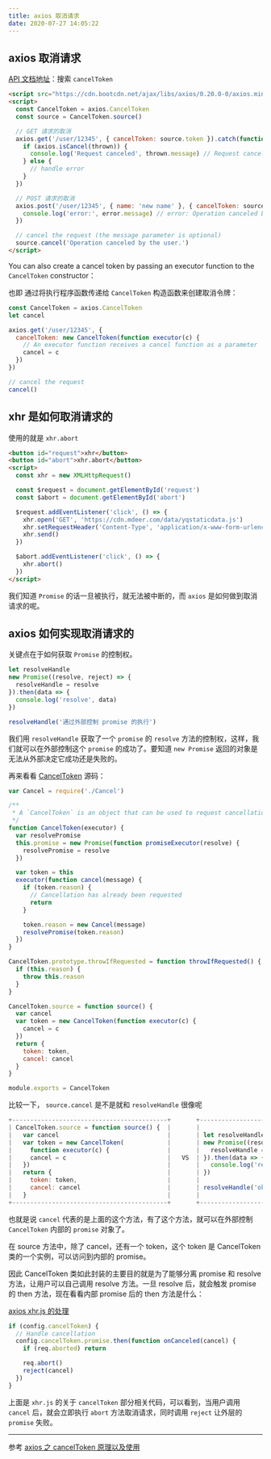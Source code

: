 ```yaml
---
title: axios 取消请求
date: 2020-07-27 14:05:22
---
```


## axios 取消请求

[API 文档地址](https://github.com/axios/axios)：搜索 `cancelToken`

```html
<script src="https://cdn.bootcdn.net/ajax/libs/axios/0.20.0-0/axios.min.js"></script>
<script>
  const CancelToken = axios.CancelToken
  const source = CancelToken.source()

  // GET 请求的取消
  axios.get('/user/12345', { cancelToken: source.token }).catch(function(thrown) {
    if (axios.isCancel(thrown)) {
      console.log('Request canceled', thrown.message) // Request canceled Operation canceled by the user.
    } else {
      // handle error
    }
  })

  // POST 请求的取消
  axios.post('/user/12345', { name: 'new name' }, { cancelToken: source.token }).catch(error => {
    console.log('error:', error.message) // error: Operation canceled by the user.
  })

  // cancel the request (the message parameter is optional)
  source.cancel('Operation canceled by the user.')
</script>
```

You can also create a cancel token by passing an executor function to the `CancelToken` constructor：

也即 通过将执行程序函数传递给 `CancelToken` 构造函数来创建取消令牌：

```js
const CancelToken = axios.CancelToken
let cancel

axios.get('/user/12345', {
  cancelToken: new CancelToken(function executor(c) {
    // An executor function receives a cancel function as a parameter
    cancel = c
  })
})

// cancel the request
cancel()
```

## xhr 是如何取消请求的

使用的就是 `xhr.abort`

```html {16}
<button id="request">xhr</button>
<button id="abort">xhr.abort</button>
<script>
  const xhr = new XMLHttpRequest()

  const $request = document.getElementById('request')
  const $abort = document.getElementById('abort')

  $request.addEventListener('click', () => {
    xhr.open('GET', 'https://cdn.mdeer.com/data/yqstaticdata.js')
    xhr.setRequestHeader('Content-Type', 'application/x-www-form-urlencoded')
    xhr.send()
  })

  $abort.addEventListener('click', () => {
    xhr.abort()
  })
</script>
```

我们知道 `Promise` 的话一旦被执行，就无法被中断的，而 `axios` 是如何做到取消请求的呢。

## axios 如何实现取消请求的

关键点在于如何获取 `Promise` 的控制权。

```js
let resolveHandle
new Promise((resolve, reject) => {
  resolveHandle = resolve
}).then(data => {
  console.log('resolve', data)
})

resolveHandle('通过外部控制 promise 的执行')
```

我们用 `resolveHandle` 获取了一个 `promise` 的 `resolve` 方法的控制权，这样，我们就可以在外部控制这个 `promise` 的成功了。要知道 `new Promise` 返回的对象是无法从外部决定它成功还是失败的。

再来看看 [CancelToken](https://github.com/axios/axios/blob/master/lib/cancel/CancelToken.js) 源码：

```js
var Cancel = require('./Cancel')

/**
 * A `CancelToken` is an object that can be used to request cancellation of an operation.
 */
function CancelToken(executor) {
  var resolvePromise
  this.promise = new Promise(function promiseExecutor(resolve) {
    resolvePromise = resolve
  })

  var token = this
  executor(function cancel(message) {
    if (token.reason) {
      // Cancellation has already been requested
      return
    }

    token.reason = new Cancel(message)
    resolvePromise(token.reason)
  })
}

CancelToken.prototype.throwIfRequested = function throwIfRequested() {
  if (this.reason) {
    throw this.reason
  }
}

CancelToken.source = function source() {
  var cancel
  var token = new CancelToken(function executor(c) {
    cancel = c
  })
  return {
    token: token,
    cancel: cancel
  }
}

module.exports = CancelToken
```

比较一下， `source.cancel` 是不是就和 `resolveHandle` 很像呢

```js
+-------------------------------------------+       +-----------------------------------+
| CancelToken.source = function source() {  |       |                                   |
|   var cancel                              |       | let resolveHandle                 |
|   var token = new CancelToken(            |       | new Promise((resolve, reject) => {|
|     function executor(c) {                |       |   resolveHandle = resolve         |
|     cancel = c                            |   VS  | }).then(data => {                 |
|   })                                      |       |   console.log('resolve', data)    |
|   return {                                |       | })                                |
|     token: token,                         |       |                                   |
|     cancel: cancel                        |       | resolveHandle('ok')               |
|   }                                       |       |                                   |
+-------------------------------------------+       +-----------------------------------+
```

也就是说 `cancel` 代表的是上面的这个方法，有了这个方法，就可以在外部控制 `CancelToken` 内部的 `promise` 对象了。

在 source 方法中，除了 cancel，还有一个 token，这个 token 是 CancelToken 类的一个实例，<span class='pink'>可以访问到内部的 promise</span>。

因此 CancelToken 类如此封装的主要目的就是为了能够分离 promise 和 resolve 方法，让用户可以自己调用 resolve 方法。一旦 resolve 后，就会触发 promise 的 then 方法，现在看看内部 promise 后的 then 方法是什么：

[axios xhr.js 的处理](https://github.com/axios/axios/blob/ffea03453f77a8176c51554d5f6c3c6829294649/lib/adapters/xhr.js#L165)

```js
if (config.cancelToken) {
  // Handle cancellation
  config.cancelToken.promise.then(function onCanceled(cancel) {
    if (req.aborted) return

    req.abort()
    reject(cancel)
  })
}
```

上面是 `xhr.js` 的关于 `cancelToken` 部分相关代码，可以看到，当用户调用 `cancel` 后，就会立即执行 `abort` 方法取消请求，同时调用 `reject` 让外层的 `promise` 失败。

---

参考 [axios 之 cancelToken 原理以及使用](https://www.cnblogs.com/ysk123/p/11544211.html)

